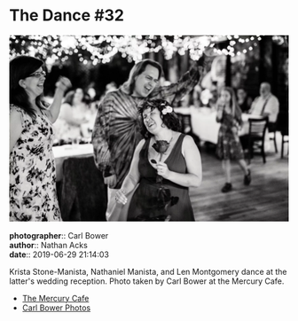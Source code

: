 # The Dance #32

![Krista Stone-Manista, Nathaniel Manista, and Len Montgomery dance](assets/2019-06-29-set-4-the-dance-32.webp)

**photographer**:: Carl Bower  
**author**:: Nathan Acks  
**date**:: 2019-06-29 21:14:03

Krista Stone-Manista, Nathaniel Manista, and Len Montgomery dance at the latter's wedding reception. Photo taken by Carl Bower at the Mercury Cafe.

* [The Mercury Cafe](http://mercurycafe.com)
* [Carl Bower Photos](https://carlbowerphotos.com)
